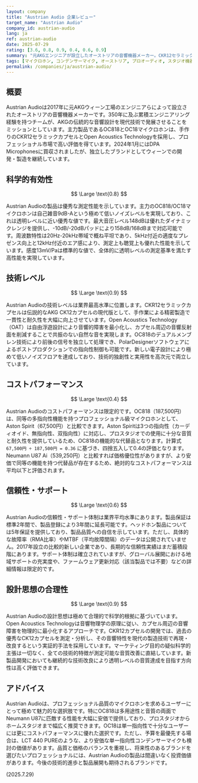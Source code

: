```yaml
---
layout: company
title: "Austrian Audio 企業レビュー"
target_name: "Austrian Audio"
company_id: austrian-audio
lang: ja
ref: austrian-audio
date: 2025-07-29
rating: [3.6, 0.8, 0.9, 0.4, 0.6, 0.9]
summary: "元AKGエンジニアが設立したオーストリアの音響機器メーカー。CKR12セラミックカプセルとOpen Acoustics Technologyによる高品質マイクロホンを展開。科学的測定に基づく合理的設計で、既存の高級ブランドに匹敵する性能を競争力のある価格で実現している。"
tags: [マイクロホン, コンデンサーマイク, オーストリア, プロオーディオ, スタジオ機器]
permalink: /companies/ja/austrian-audio/
---
```


## 概要

Austrian Audioは2017年に元AKGウィーン工場のエンジニアらによって設立されたオーストリアの音響機器メーカーです。350年に及ぶ累積エンジニアリング経験を持つチームが、AKGの伝統的な音響設計を現代技術で発展させることをミッションとしています。主力製品であるOC818とOC18マイクロホンは、手作りのCKR12セラミックカプセルとOpen Acoustics Technologyを採用し、プロフェッショナル市場で高い評価を得ています。2024年1月にはDPA Microphonesに買収されましたが、独立したブランドとしてウィーンでの開発・製造を継続しています。

## 科学的有効性

$$ \Large \text{0.8} $$

Austrian Audioの製品は優秀な測定性能を示しています。主力のOC818/OC18マイクロホンは自己雑音9dB-Aという極めて低いノイズレベルを実現しており、これは透明レベルに近い優秀な値です。最大音圧レベル148dBは優れたダイナミックレンジを提供し、-10dB/-20dBパッドにより158dB/168dBまで対応可能です。周波数特性は20Hz-20kHz帯域で概ね平坦であり、5kHz付近の適度なプレゼンス向上と12kHz付近のエア感により、測定上も聴覚上も優れた性能を示しています。感度13mV/Paは標準的な値で、全体的に透明レベルの測定基準を満たす高性能を実現しています。

## 技術レベル

$$ \Large \text{0.9} $$

Austrian Audioの技術レベルは業界最高水準に位置します。CKR12セラミックカプセルは伝説的なAKG CK12カプセルの現代版として、手作業による精密製造で一貫性と耐久性を大幅に向上させています。Open Acoustics Technology（OAT）は自由浮遊設計により音響的障害を最小化し、カプセル周辺の音響反射面を削減することで共振のない自然な音を実現します。OC818のデュアルメンブレン技術により前後の信号を独立して処理でき、PolarDesignerソフトウェアによるポストプロダクションでの指向性制御も可能です。新しい電子設計により極めて低いノイズフロアを達成しており、技術的独創性と実用性を高次元で両立しています。

## コストパフォーマンス

$$ \Large \text{0.4} $$

Austrian Audioのコストパフォーマンスは限定的です。OC818（187,500円）は、同等の多指向性機能を持つプロフェッショナル級マイクロホンとして、Aston Spirit（67,500円）と比較できます。Aston Spiritは3つの指向性（カーディオイド、無指向性、双指向性）に対応し、プロスタジオでの使用に十分な音質と耐久性を提供しているため、OC818の機能的な代替品となります。計算式 `67,500円 ÷ 187,500円 = 0.36` に基づき、四捨五入して0.4の評価となります。Neumann U87 Ai（539,250円）と比較すれば価格優位性がありますが、より安価で同等の機能を持つ代替品が存在するため、絶対的なコストパフォーマンスは平均以下と評価されます。

## 信頼性・サポート

$$ \Large \text{0.6} $$

Austrian Audioの信頼性・サポート体制は業界平均水準にあります。製品保証は標準2年間で、製品登録により3年間に延長可能です。ヘッドホン製品については5年保証を提供しており、製品品質への自信を示しています。ただし、具体的な故障率（RMA比率）やMTBF（平均故障間隔）のデータは公開されていません。2017年設立の比較的新しい企業であり、長期的な信頼性実績はまだ蓄積段階にあります。サポート体制は確立されていますが、グローバル展開における地域サポートの充実度や、ファームウェア更新対応（該当製品では不要）などの詳細情報は限定的です。

## 設計思想の合理性

$$ \Large \text{0.9} $$

Austrian Audioの設計思想は極めて合理的で科学的根拠に基づいています。Open Acoustics Technologyは音響物理学の原理に従い、カプセル周辺の音響障害を物理的に最小化するアプローチです。CKR12カプセルの開発では、過去の優秀なCK12カプセルを測定・分析し、その音響特性を現代の製造技術で再現・改良するという実証的手法を採用しています。マーケティング目的の疑似科学的主張は一切なく、全ての技術的特徴が測定可能な音質改善に直結しています。新製品開発においても継続的な技術改良により透明レベルの音質達成を目指す方向性は高く評価できます。

## アドバイス

Austrian Audioは、プロフェッショナル品質のマイクロホンを求めるユーザーにとって極めて魅力的な選択肢です。特にOC818は多用途性と音質の両面でNeumann U87に匹敵する性能を大幅に安価で提供しており、プロスタジオからホームスタジオまで幅広く推奨できます。OC18は単一指向性で十分なユーザーには更にコストパフォーマンスに優れた選択です。ただし、予算を最優先する場合は、LCT 440 PUREのような、より安価な単一指向性コンデンサーマイクも検討の価値があります。品質と価格のバランスを重視し、将来性のあるブランドを選びたいプロフェッショナルには、Austrian Audioの製品は間違いなく投資価値があります。今後の技術的進歩と製品展開も期待されるブランドです。

(2025.7.29)

